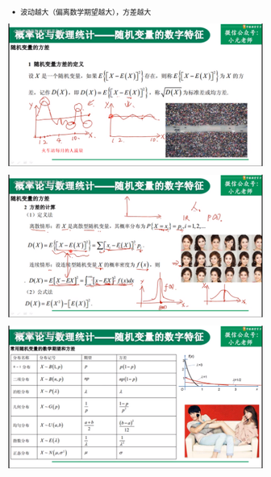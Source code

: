 - 波动越大（偏离数学期望越大），方差越大

![](../photo/Pasted%20image%2020240419115000.png)

![](../photo/Pasted%20image%2020240419115052.png)

![](../photo/Pasted%20image%2020240419115101.png)
